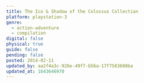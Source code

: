 ```yaml
---
title: The Ico & Shadow of the Colossus Collection
platform: playstation-3
genre:
  - action-adventure
  - compilation
digital: false
physical: true
guide: false
pending: false
posted: 2014-02-11
updated_by: aa2f4a3c-926e-49f7-b56a-17f7503608ba
updated_at: 1643646970
---
```

